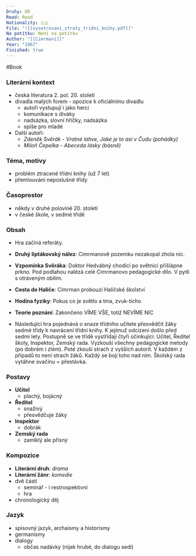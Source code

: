 ```yaml
---
Druhy: DR
Read: Read
Nationality: 🇨🇿
File: "![[vysetrovani_ztraty_tridni_knihy.pdf]]"
Na potítku: Není na potítku
Author: "[[Cimrmani]]"
Year: "1967"
Finished: true
---
```

#Book
### Literární kontext
- česká literatura 2. pol. 20. století
- divadla malých forem - opozice k oficiálnímu divadlu
	- autoři vystupují i jako herci
	- komunikace s diváky
	- nadsázka, slovní hříčky, nadsázka
	- spíše pro mladé
- Další autoři:
	- *Zdeněk Svěrák* - *Vratné lahve, Jaké je to asi v Čudu (pohádky)*
	- *Miloň Čepelka* - *Abeceda lásky (básně)*
### Téma, motivy
- problém ztracené třídní knihy (už 7 let)
- přemlouvání neposlušné třídy
### Časoprostor
- někdy v druhé polovině 20. století
- v české škole, v sedmé třídě
### Obsah
- Hra začíná referáty.
- **Druhý liptákovský nález**: Cimrmanově pozemku nezakopal zhola nic.
- **Vzpomínka Svěráka**: Doktor Hedvábný chodící po světnici přišlápne prkno. Pod podlahou nalézá celé Cimrmanovo pedagogické dílo. V pytli s otráveným obilím.
- **Cesta do Haliče**: Cimrman probouzí Haličské školství
- **Hodina fyziky**: Pokus co je světlo a tma, zvuk-ticho
- **Teorie poznání**: Zakončeno VÍME VŠE, totiž NEVÍME NIC

- Následující hra pojednává o snaze třídního učitele přesvědčit žáky sedmé třídy k navrácení třídní knihy. K jejímuž odcizení došlo před sedmi lety. Postupně se ve třídě vystřídají čtyři účinkující: Učitel, Ředitel školy, Inspektor, Zemský rada. Vyzkouší všechny pedagogické metody (po dobrém i zlém). Poté zkouší strach z vyšších autorit. V každém z případů to není strach žáků. Každý se bojí toho nad ním. Školský rada vytáhne svačinu = přestávka.
### Postavy
- **Učitel**
	- plachý, bojácný
- **Ředitel**
	- snaživý
	- přesvědčuje žáky
- **Inspektor**
	- dobrák
- **Zemský rada**
	- zamlklý ale přísný
### Kompozice
- **Literární druh**: *drama*
- **Literární žánr**: *komedie*
- dvě části
	- seminář - i restrospektivní
	- hra
- chronologický děj
### Jazyk
- spisovný jazyk, archaismy a historismy
- germanismy
- dialogy
	- občas nadávky (nijak hrubé, do dialogu sedí)